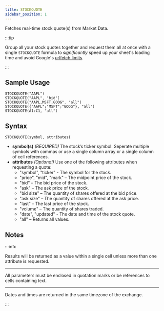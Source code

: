 ```yaml
---
title: STOCKQUOTE
sidebar_position: 1
---
```


Fetches real-time stock quote(s) from Market Data.

:::tip

Group all your stock quotes together and request them all at once with a single ```STOCKQUOTE``` formula to _significantly_ speed up your sheet's loading time and avoid Google's [urlfetch limits](/sheets-add-on/troubleshooting/urlfetch).

:::

## Sample Usage

    STOCKQUOTE("AAPL")
    STOCKQUOTE("AAPL", "bid")
    STOCKQUOTE("AAPL,MSFT,GOOG", "all")
    STOCKQUOTE({"AAPL";"MSFT";"GOOG"}, "all")
    STOCKQUOTE(A1:C1, "all")
    
## Syntax

    STOCKQUOTE(symbol, attributes)

- **symbol(s)** _(REQUIRED)_ The stock’s ticker symbol. Seperate multiple symbols with commas or use a single column array or a single column of cell references.
- **attributes** _(Optional)_ Use one of the following attributes when requesting a quote:
  - "symbol", "ticker" - The symbol for the stock.
  - "price", "mid", "mark" – The midpoint price of the stock.
  - "bid" – The bid price of the stock.
  - "ask" – The ask price of the stock.
  - "bid size" – The quantity of shares offered at the bid price.
  - "ask size" – The quantity of shares offered at the ask price.
  - "last" – The last price of the stock.
  - "volume" – The quantity of shares traded.
  - "date", "updated" - The date and time of the stock quote.
  - "all" – Returns all values.

## Notes

:::info

Results will be returned as a value within a single cell unless more than one attribute is requested.

---

All parameters must be enclosed in quotation marks or be references to cells containing text.

---

Dates and times are returned in the same timezone of the exchange.

:::

